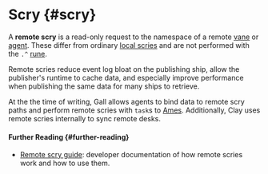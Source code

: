 # Scry {#scry}

A **remote scry** is a read-only request to the namespace of a remote [vane](vane.md) or [agent](agent.md). These differ from ordinary [local scries](scry.md) and are not performed with the `.^` [rune](rune.md).

Remote scries reduce event log bloat on the publishing ship, allow the publisher's runtime to cache data, and especially improve performance when publishing the same data for many ships to retrieve.

At the the time of writing, Gall allows agents to bind data to remote scry paths and perform remote scries with `task`s to [Ames](ames.md). Additionally, Clay uses remote scries internally to sync remote desks.

#### Further Reading {#further-reading}

- [Remote scry guide](../userspace/apps/guides/remote-scry.md): developer documentation of how remote scries work and how to use them.
